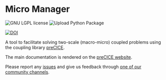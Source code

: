 # Micro Manager

<a style="text-decoration: none" href="https://github.com/precice/micro-manager/blob/develop/LICENSE" target="_blank">
    <img src="https://img.shields.io/github/license/precice/micro-manager.svg" alt="GNU LGPL license">
</a>

<a style="text-decoration: none" href="https://pypi.org/project/micro-manager-precice/" target="_blank">
    <img src="https://github.com/precice/micro-manager/actions/workflows/release.yml/badge.svg" alt="Upload Python Package">
</a>

[![DOI](https://joss.theoj.org/papers/10.21105/joss.05842/status.svg)](https://doi.org/10.21105/joss.05842)

A tool to facilitate solving two-scale (macro-micro) coupled problems using the coupling library [preCICE](https://precice.org/).

The main documentation is rendered on the [preCICE website](https://precice.org/tooling-micro-manager-overview.html).

Please report any [issues](https://github.com/precice/micro-manager/issues) and give us feedback through [one of our community channels](https://precice.org/community-channels.html).
